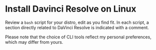 # Install Davinci Resolve on Linux

Review a `bash` script for your distro, edit as you find fit. In each script, a section directly
related to DaVinci Resolve is indicated with a comment. 

Please note that the choice of CLI tools reflect my personal preferences, which may differ from
yours.
